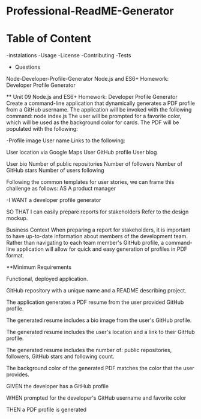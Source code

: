 # Professional-ReadME-Generator

# Table of Content

-instalations 
-Usage
-License
-Contributing 
-Tests
- Questions

Node-Developer-Profile-Generator
Node.js and ES6+ Homework: Developer Profile Generator

** Unit 09 Node.js and ES6+ Homework: Developer Profile Generator Create a command-line application that dynamically generates a PDF profile from a GitHub username. The application will be invoked with the following command: node index.js The user will be prompted for a favorite color, which will be used as the background color for cards. The PDF will be populated with the following:

-Profile image User name Links to the following:

User location via Google Maps User GitHub profile User blog

User bio Number of public repositories Number of followers Number of GitHub stars Number of users following

Following the common templates for user stories, we can frame this challenge as follows: AS A product manager

-I WANT a developer profile generator

SO THAT I can easily prepare reports for stakeholders Refer to the design mockup.

Business Context When preparing a report for stakeholders, it is important to have up-to-date information about members of the development team. Rather than navigating to each team member's GitHub profile, a command-line application will allow for quick and easy generation of profiles in PDF format.

**Minimum Requirements

Functional, deployed application.

GitHub repository with a unique name and a README describing project.

The application generates a PDF resume from the user provided GitHub profile.

The generated resume includes a bio image from the user's GitHub profile.

The generated resume includes the user's location and a link to their GitHub profile.

The generated resume includes the number of: public repositories, followers, GitHub stars and following count.

The background color of the generated PDF matches the color that the user provides.

GIVEN the developer has a GitHub profile

WHEN prompted for the developer's GitHub username and favorite color

THEN a PDF profile is generated
